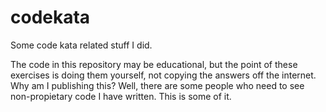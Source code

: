 codekata
========

Some code kata related stuff I did.

The code in this repository may be educational, but the point of these exercises is doing them yourself, not copying the answers off the internet. Why am I publishing this? Well, there are some people who need to see non-propietary code I have written. This is some of it.
